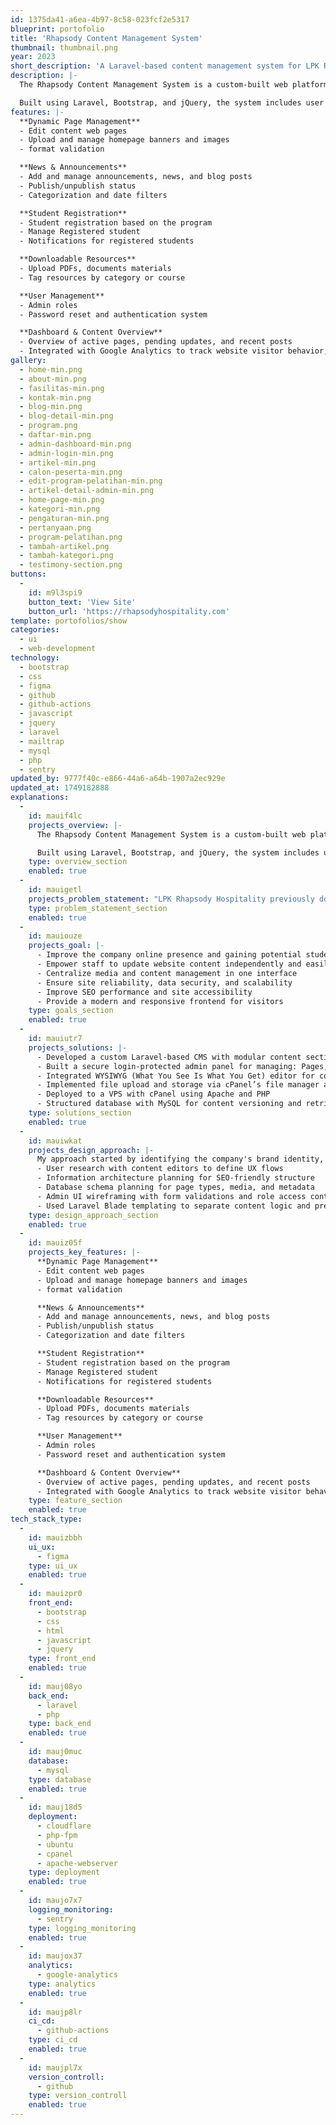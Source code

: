 ```yaml
---
id: 1375da41-a6ea-4b97-8c58-023fcf2e5317
blueprint: portofolio
title: 'Rhapsody Content Management System'
thumbnail: thumbnail.png
year: 2023
short_description: 'A Laravel-based content management system for LPK Rhapsody with dynamic page editing, media uploads, announcements, and role-based access. Integrated with Google Analytics for content performance tracking'
description: |-
  The Rhapsody Content Management System is a custom-built web platform developed for LPK Rhapsody to manage and update website content dynamically without technical expertise. Designed to provide full control over website pages content, learning programs updates, Blogs, and announcements, the CMS empowers the LPK Rhapsody team to maintain their online presence with ease.

  Built using Laravel, Bootstrap, and jQuery, the system includes user authentication, media uploads. The CMS is also integrated with Google Analytics to track website visitor behavior, page performance, and traffic sources—helping administrators make data-driven decisions. The CMS was deployed on a VPS automated via GitHub Actions CI/CD, ensuring fast and reliable content updates.
features: |-
  **Dynamic Page Management**
  - Edit content web pages
  - Upload and manage homepage banners and images
  - format validation

  **News & Announcements**
  - Add and manage announcements, news, and blog posts
  - Publish/unpublish status
  - Categorization and date filters

  **Student Registration**
  - Student registration based on the program
  - Manage Registered student
  - Notifications for registered students

  **Downloadable Resources**
  - Upload PDFs, documents materials
  - Tag resources by category or course

  **User Management**
  - Admin roles
  - Password reset and authentication system

  **Dashboard & Content Overview**
  - Overview of active pages, pending updates, and recent posts
  - Integrated with Google Analytics to track website visitor behavior, page performance, and traffic sources
gallery:
  - home-min.png
  - about-min.png
  - fasilitas-min.png
  - kontak-min.png
  - blog-min.png
  - blog-detail-min.png
  - program.png
  - daftar-min.png
  - admin-dashboard-min.png
  - admin-login-min.png
  - artikel-min.png
  - calon-peserta-min.png
  - edit-program-pelatihan-min.png
  - artikel-detail-admin-min.png
  - home-page-min.png
  - kategori-min.png
  - pengaturan-min.png
  - pertanyaan.png
  - program-pelatihan.png
  - tambah-artikel.png
  - tambah-kategori.png
  - testimony-section.png
buttons:
  -
    id: m9l3spi9
    button_text: 'View Site'
    button_url: 'https://rhapsodyhospitality.com'
template: portofolios/show
categories:
  - ui
  - web-development
technology:
  - bootstrap
  - css
  - figma
  - github
  - github-actions
  - javascript
  - jquery
  - laravel
  - mailtrap
  - mysql
  - php
  - sentry
updated_by: 9777f40c-e866-44a6-a64b-1907a2ec929e
updated_at: 1749182888
explanations:
  -
    id: mauif4lc
    projects_overview: |-
      The Rhapsody Content Management System is a custom-built web platform developed for LPK Rhapsody Hospitality to manage and update website content dynamically without technical expertise. Designed to provide full control over website pages content, learning programs updates, Blogs, and announcements, the CMS empowers the LPK Rhapsody Hospitality team to maintain their online presence with ease.

      Built using Laravel, Bootstrap, and jQuery, the system includes user authentication, media uploads. The CMS is also integrated with Google Analytics to track website visitor behavior, page performance, and traffic sources—helping administrators make data-driven decisions. The CMS was deployed on a VPS automated via GitHub Actions CI/CD, ensuring fast and reliable content updates.
    type: overview_section
    enabled: true
  -
    id: mauigetl
    projects_problem_statement: "LPK Rhapsody Hospitality previously doesn't have website for their company profile, which limited their online presence and made it difficult for potential students and partners to discover their programs, achievements, and services. All information dissemination relied heavily on offline methods or social media, which lacked the professionalism and flexibility of a centralized digital platform. Additionally, the absence of a content management system meant any future updates would require technical involvement, creating inefficiencies in keeping information current. It's difficult for non-technical staff to update content regularly. Any updates had to go through a developer, causing delays and inefficiencies. The organization needed a self-service CMS with company profile site to improve online presence, marketing, agility in updating offerings, news, and announcements, while maintaining professional presentation and content consistency."
    type: problem_statement_section
    enabled: true
  -
    id: mauiouze
    projects_goal: |-
      - Improve the company online presence and gaining potential students and partners to discover the company's programs, achievements, and services
      - Empower staff to update website content independently and easily
      - Centralize media and content management in one interface
      - Ensure site reliability, data security, and scalability
      - Improve SEO performance and site accessibility
      - Provide a modern and responsive frontend for visitors
    type: goals_section
    enabled: true
  -
    id: mauiutr7
    projects_solutions: |-
      - Developed a custom Laravel-based CMS with modular content sections
      - Built a secure login-protected admin panel for managing: Pages, Articles/News, Programs and services, Gallery/media, SEO settings and meta content, 
      - Integrated WYSIWYG (What You See Is What You Get) editor for content input
      - Implemented file upload and storage via cPanel’s file manager and Laravel’s storage system
      - Deployed to a VPS with cPanel using Apache and PHP
      - Structured database with MySQL for content versioning and retrieval
    type: solutions_section
    enabled: true
  -
    id: mauiwkat
    projects_design_approach: |-
      My approach started by identifying the company's brand identity, services, programs, achievements, company profiles, and the most frequently updated content types (e.g., course details, news, banners). We mapped these into reusable content models and built a modular UI/UX based on simplicity and clarity. Key design steps included:
      - User research with content editors to define UX flows
      - Information architecture planning for SEO-friendly structure
      - Database schema planning for page types, media, and metadata
      - Admin UI wireframing with form validations and role access control
      - Used Laravel Blade templating to separate content logic and presentation
    type: design_approach_section
    enabled: true
  -
    id: mauiz05f
    projects_key_features: |-
      **Dynamic Page Management**
      - Edit content web pages
      - Upload and manage homepage banners and images
      - format validation

      **News & Announcements**
      - Add and manage announcements, news, and blog posts
      - Publish/unpublish status
      - Categorization and date filters

      **Student Registration**
      - Student registration based on the program
      - Manage Registered student
      - Notifications for registered students

      **Downloadable Resources**
      - Upload PDFs, documents materials
      - Tag resources by category or course

      **User Management**
      - Admin roles
      - Password reset and authentication system

      **Dashboard & Content Overview**
      - Overview of active pages, pending updates, and recent posts
      - Integrated with Google Analytics to track website visitor behavior, page performance, and traffic sources
    type: feature_section
    enabled: true
tech_stack_type:
  -
    id: mauizbbh
    ui_ux:
      - figma
    type: ui_ux
    enabled: true
  -
    id: mauizpr0
    front_end:
      - bootstrap
      - css
      - html
      - javascript
      - jquery
    type: front_end
    enabled: true
  -
    id: mauj08yo
    back_end:
      - laravel
      - php
    type: back_end
    enabled: true
  -
    id: mauj0muc
    database:
      - mysql
    type: database
    enabled: true
  -
    id: mauj18d5
    deployment:
      - cloudflare
      - php-fpm
      - ubuntu
      - cpanel
      - apache-webserver
    type: deployment
    enabled: true
  -
    id: maujo7x7
    logging_monitoring:
      - sentry
    type: logging_monitoring
    enabled: true
  -
    id: maujox37
    analytics:
      - google-analytics
    type: analytics
    enabled: true
  -
    id: maujp8lr
    ci_cd:
      - github-actions
    type: ci_cd
    enabled: true
  -
    id: maujpl7x
    version_controll:
      - github
    type: version_controll
    enabled: true
---
```

